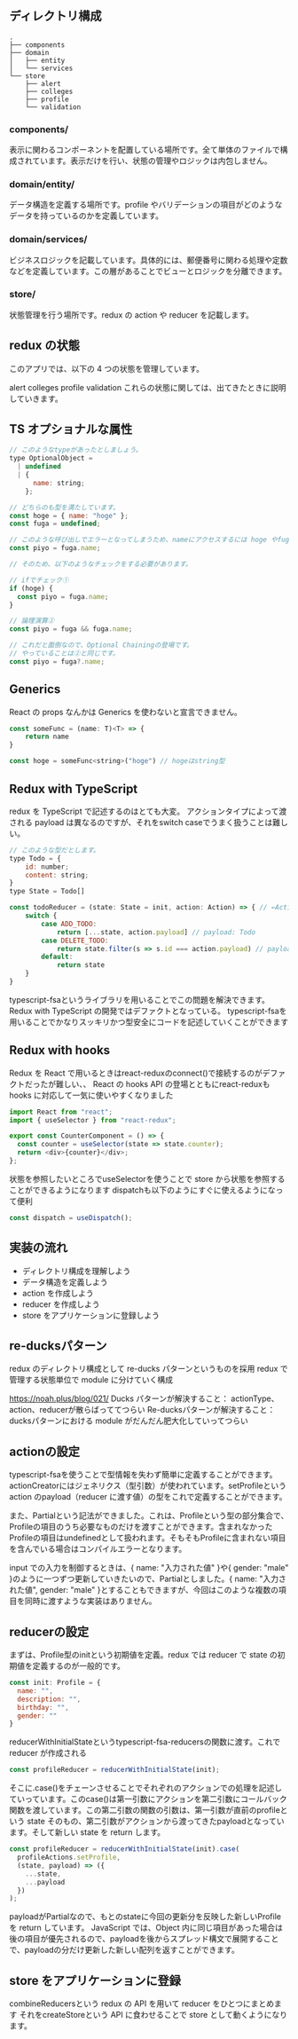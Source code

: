 #
## ディレクトリ構成
```
.
├── components
├── domain
│   ├── entity
│   └── services
└── store
    ├── alert
    ├── colleges
    ├── profile
    └── validation
```

### components/
表示に関わるコンポーネントを配置している場所です。全て単体のファイルで構成されています。表示だけを行い、状態の管理やロジックは内包しません。

### domain/entity/
データ構造を定義する場所です。profile やバリデーションの項目がどのようなデータを持っているのかを定義しています。

### domain/services/
ビジネスロジックを記載しています。具体的には、郵便番号に関わる処理や定数などを定義しています。この層があることでビューとロジックを分離できます。

### store/
状態管理を行う場所です。redux の action や reducer を記載します。

## redux の状態
このアプリでは、以下の 4 つの状態を管理しています。

alert
colleges
profile
validation
これらの状態に関しては、出てきたときに説明していきます。


## TS オプショナルな属性
```js
// このようなtypeがあったとしましょう。
type OptionalObject =
  | undefined
  | {
      name: string;
    };

// どちらのも型を満たしています。
const hoge = { name: "hoge" };
const fuga = undefined;

// このような呼び出しでエラーとなってしまうため、nameにアクセスするには hoge やfugaがundefinedでないことをチェックしないといけません。
const piyo = fuga.name;

// そのため、以下のようなチェックをする必要があります。

// ifでチェック①
if (hoge) {
  const piyo = fuga.name;
}

// 論理演算②
const piyo = fuga && fuga.name;

// これだと面倒なので、Optional Chainingの登場です。
// やっていることは②と同じです。
const piyo = fuga?.name;
```

## Generics
React の props なんかは Generics を使わないと宣言できません。
```js
const someFunc = (name: T)<T> => {
    return name
}

const hoge = someFunc<string>("hoge") // hogeはstring型
```

##  Redux with TypeScript
redux を TypeScript で記述するのはとても大変。
アクションタイプによって渡される payload は異なるのですが、それをswitch caseでうまく扱うことは難しい。

```js
// このような型だとします。
type Todo = {
    id: number;
    content: string;
}
type State = Todo[]

const todoReducer = (state: State = init, action: Action) => { // ←Action型は複数のactionの複合型
    switch {
        case ADD_TODO:
            return [...state, action.payload] // payload: Todo
        case DELETE_TODO:
            return state.filter(s => s.id === action.payload) // payload(id): number
        default:
            return state
    }
}
```
typescript-fsaというライブラリを用いることでこの問題を解決できます。Redux with TypeScript の開発ではデファクトとなっている。
typescript-fsaを用いることでかなりスッキリかつ型安全にコードを記述していくことができます

## Redux with hooks
Redux を React で用いるときはreact-reduxのconnect()で接続するのがデファクトだったが難しい、、
React の hooks API の登場とともにreact-reduxも hooks に対応して一気に使いやすくなりました

```js
import React from "react";
import { useSelector } from "react-redux";

export const CounterComponent = () => {
  const counter = useSelector(state => state.counter);
  return <div>{counter}</div>;
};
```
状態を参照したいところでuseSelectorを使うことで store から状態を参照することができるようになります
dispatchも以下のようにすぐに使えるようになって便利
```js
const dispatch = useDispatch();
```

## 実装の流れ
- ディレクトリ構成を理解しよう
- データ構造を定義しよう
- action を作成しよう
- reducer を作成しよう
- store をアプリケーションに登録しよう

## re-ducksパターン
redux のディレクトリ構成として re-ducks パターンというものを採用
redux で管理する状態単位で module に分けていく構成

https://noah.plus/blog/021/
Ducks パターンが解決すること： actionType、action、reducerが散らばっててつらい
Re-ducksパターンが解決すること：ducksパターンにおける module がだんだん肥大化していってつらい

## actionの設定
typescript-fsaを使うことで型情報を失わず簡単に定義することができます。actionCreatorにはジェネリクス（型引数）が使われています。setProfileという action のpayload（reducer に渡す値）の型をこれで定義することができます。

また、Partial<Profile>という記法ができました。これは、Profileという型の部分集合で、Profileの項目のうち必要なものだけを渡すことができます。含まれなかったProfileの項目はundefinedとして扱われます。そもそもProfileに含まれない項目を含んでいる場合はコンパイルエラーとなります。

input での入力を制御するときは、{ name: "入力された値" }や{ gender: "male" }のように一つずつ更新していきたいので、Partial<Profile>としました。{ name: "入力された値", gender: "male" }とすることもできますが、今回はこのような複数の項目を同時に渡すような実装はありません。

## reducerの設定
まずは、Profile型のinitという初期値を定義。redux では reducer で state の初期値を定義するのが一般的です。
```js
const init: Profile = {
  name: "",
  description: "",
  birthday: "",
  gender: ""
}
```
reducerWithInitialStateというtypescript-fsa-reducersの関数に渡す。これで reducer が作成される
```js
const profileReducer = reducerWithInitialState(init);
```
そこに.case()をチェーンさせることでそれぞれのアクションでの処理を記述していっています。このcase()は第一引数にアクションを第二引数にコールバック関数を渡しています。この第二引数の関数の引数は、第一引数が直前のprofileという state そのもの、第二引数がアクションから渡ってきたpayloadとなっています。そして新しい state を return します。
```js
const profileReducer = reducerWithInitialState(init).case(
  profileActions.setProfile,
  (state, payload) => ({
    ...state,
    ...payload
  })
);
```
payloadがPartial<Profile>なので、もとのstateに今回の更新分を反映した新しいProfileを return しています。
JavaScript では、Object 内に同じ項目があった場合は後の項目が優先されるので、payloadを後からスプレッド構文で展開することで、payloadの分だけ更新した新しい配列を返すことができます。

## store をアプリケーションに登録
combineReducersという redux の API を用いて reducer をひとつにまとめます
それをcreateStoreという API に食わせることで store として動くようになります。

